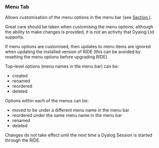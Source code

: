 



### Menu Tab


Allows customisation of the menu options in the menu bar (see [Section ](menu_bar.md#)).



Great care should be taken when customising the menu options; although the ability to make changes is provided, it is not an activity that Dyalog Ltd supports.


If menu options are customised, then updates to menu items are ignored when updating the installed version of RIDE (this can be avoided by resetting the menu options before upgrading RIDE).



Top-level options (menu names in the menu bar) can be:

- created
- renamed
- reordered
- deleted

Options within each of the menus can be:

- moved to be under a different menu name in the menu bar
- reordered under the same menu name in the menu bar
- renamed
- deleted

Changes do not take effect until the next time a Dyalog Session is started through the RIDE.


